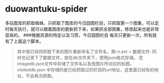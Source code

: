 duowantuku-spider
=================

多玩图库的抓取蜘蛛，只抓取了图库的今日囧图栏目，只抓取第一个图集，可以定时每天执行，就可以跟着图库的更新抓下来，如果抓全部图集，修改起来也是非常容易的。
###根据资源的特定以及习惯，今日囧图栏目 每天只更新一次，所有就有了上面这个脚本。

>其中我已经将抓取下来的图片重新命名了文件名，期-n.ext >
>数据文件:
>同时也记录下了数据文件，放在db文件夹下，使用json格式存储。
>在imagedb.json文件中存储了文件名以及改图片所对应的标题。
>visiteddb.json 中存储的是已经抓取过的栏目的url地址，这里面已经有的地址，不会再次抓取。
